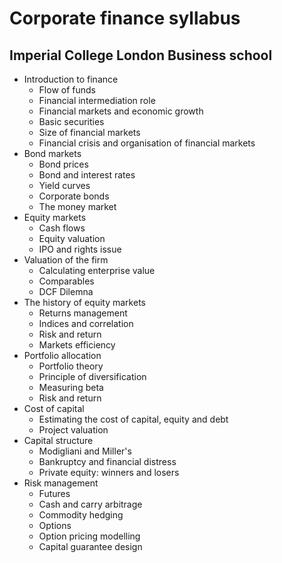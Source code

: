 # Corporate finance syllabus

## Imperial College London Business school

- Introduction to finance
    - Flow of funds
    - Financial intermediation role
    - Financial markets and economic growth
    - Basic securities
    - Size of financial markets
    - Financial crisis and organisation of financial markets
- Bond markets
    - Bond prices
    - Bond and interest rates
    - Yield curves
    - Corporate bonds
    - The money market
- Equity markets
    - Cash flows
    - Equity valuation
    - IPO and rights issue
- Valuation of the firm
    - Calculating enterprise value
    - Comparables
    - DCF Dilemna
- The history of equity markets
    - Returns management
    - Indices and correlation
    - Risk and return
    - Markets efficiency
- Portfolio allocation
    - Portfolio theory
    - Principle of diversification
    - Measuring beta
    - Risk and return
- Cost of capital
    - Estimating the cost of capital, equity and debt
    - Project valuation
- Capital structure
    - Modigliani and Miller's
    - Bankruptcy and financial distress
    - Private equity: winners and losers
- Risk management
    - Futures
    - Cash and carry arbitrage
    - Commodity hedging
    - Options
    - Option pricing modelling
    - Capital guarantee design
